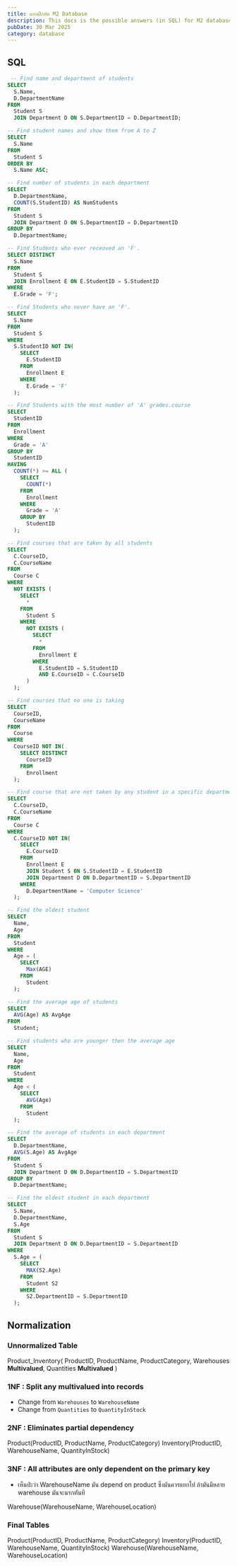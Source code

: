 ```yaml
---
title: แบบฝึกหัด M2 Database
description: This docs is the possible answers (in SQL) for M2 database exercise
pubDate: 30 Mar 2025
category: database
---
```


## SQL

```sql
 -- Find name and department of students
SELECT
  S.Name,
  D.DepartmentName
FROM
  Student S
  JOIN Department D ON S.DepartmentID = D.DepartmentID;

-- Find student names and show them from A to Z
SELECT
  S.Name
FROM
  Student S
ORDER BY
  S.Name ASC;

-- Find number of students in each department
SELECT
  D.DepartmentName,
  COUNT(S.StudentID) AS NumStudents
FROM
  Student S
  JOIN Department D ON S.DepartmentID = D.DepartmentID
GROUP BY
  D.DepartmentName;

-- Find Students who ever receoved an 'F'.
SELECT DISTINCT
  S.Name
FROM
  Student S
  JOIN Enrollment E ON E.StudentID = S.StudentID
WHERE
  E.Grade = 'F';

-- Find Students who never have an 'F'.
SELECT
  S.Name
FROM
  Student S
WHERE
  S.StudentID NOT IN(
    SELECT
      E.StudentID
    FROM
      Enrollment E
    WHERE
      E.Grade = 'F'
  );

-- Find Students with the most number of 'A' grades.course
SELECT
  StudentID
FROM
  Enrollment
WHERE
  Grade = 'A'
GROUP BY
  StudentID
HAVING
  COUNT(*) >= ALL (
    SELECT
      COUNT(*)
    FROM
      Enrollment
    WHERE
      Grade = 'A'
    GROUP BY
      StudentID
  );

-- Find courses that are taken by all students
SELECT
  C.CourseID,
  C.CourseName
FROM
  Course C
WHERE
  NOT EXISTS (
    SELECT
      *
    FROM
      Student S
    WHERE
      NOT EXISTS (
        SELECT
          *
        FROM
          Enrollment E
        WHERE
          E.StudentID = S.StudentID
          AND E.CourseID = C.CourseID
      )
  );

-- Find courses that no one is taking
SELECT
  CourseID,
  CourseName
FROM
  Course
WHERE
  CourseID NOT IN(
    SELECT DISTINCT
      CourseID
    FROM
      Enrollment
  );

-- Find course that are not taken by any student in a specific department Eg. Computer Science
SELECT
  C.CourseID,
  C.CourseName
FROM
  Course C
WHERE
  C.CourseID NOT IN(
    SELECT
      E.CourseID
    FROM
      Enrollment E
      JOIN Student S ON S.StudentID = E.StudentID
      JOIN Department D ON D.DepartmentID = S.DepartmentID
    WHERE
      D.DepartmentName = 'Computer Science'
  );

-- Find the oldest student
SELECT
  Name,
  Age
FROM
  Student
WHERE
  Age = (
    SELECT
      Max(AGE)
    FROM
      Student
  );

-- Find the average age of students
SELECT
  AVG(Age) AS AvgAge
FROM
  Student;

-- Find students who are younger then the average age
SELECT
  Name,
  Age
FROM
  Student
WHERE
  Age < (
    SELECT
      AVG(Age)
    FROM
      Student
  );

-- Find the average of students in each department
SELECT
  D.DepartmentName,
  AVG(S.Age) AS AvgAge
FROM
  Student S
  JOIN Department D ON D.DepartmentID = S.DepartmentID
GROUP BY
  D.DepartmentName;

-- Find the oldest student in each department
SELECT
  S.Name,
  D.DepartmentName,
  S.Age
FROM
  Student S
  JOIN Department D ON D.DepartmentID = S.DepartmentID
WHERE
  S.Age = (
    SELECT
      MAX(S2.Age)
    FROM
      Student S2
    WHERE
      S2.DepartmentID = S.DepartmentID
  );
```

## Normalization

### Unnormalized Table

Product_Inventory(
	ProductID,
	ProductName,
	ProductCategory,
	Warehouses **Multivalued**,
	Quantities **Multivalued**
)

### 1NF : Split any multivalued into records

- Change from `Warehouses` to `WarehouseName`
- Change from `Quantities` to `QuantityInStock`
### 2NF :  Eliminates partial dependency

Product(ProductID, ProductName, ProductCategory)
Inventory(ProductID, WarehouseName, QuantityInStock)

### 3NF : All attributes are only dependent on the primary key

- เห็นป่ะว่า WarehouseName มัน depend on product ซึ่งมันควรแยกไป ถ้ามันมีหลาย warehouse มันจะนรกทันที

Warehouse(WarehouseName, WarehouseLocation)


### Final Tables

Product(ProductID, ProductName, ProductCategory)
Inventory(ProductID, WarehouseName, QuantityInStock)
Warehouse(WarehouseName, WarehouseLocation)
